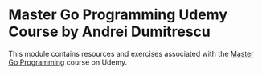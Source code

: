 # Master Go Programming Udemy Course by Andrei Dumitrescu

This module contains resources and exercises associated with the [Master Go Programming](https://www.udemy.com/course/master-go-programming-complete-golang-bootcamp/) course on Udemy.

